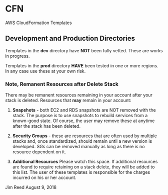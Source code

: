 # CFN
AWS CloudFormation Templates

## Development and Production Directories

Templates in the **dev** directory have **NOT** been fully vetted.  These are works in progress.

Templates in the **prod** directory **HAVE** been tested in one or more regions.  In any case use these at your own risk.

### Note, Remanent Resources after Delete Stack

There may be remanent resources remaining in your account after your stack is deleted.  Resources that **may** remain in your account:

1. **Snapshots** - both EC2 and RDS snapshots are NOT removed with the stack.  The purpose is to use snapshots to rebuild services from a known-good state.  Of course, the user may remove these at anytime after the stack has been deleted.

2. **Security Groups** - these are resources that are often used by multiple stacks and, once standardized, should remain until a new version is developed.  SGs can be removed manually as long as there is no resource dependent on it.

3. **Additional Resources** Please watch this space.  If additional resources are found to require retaining on a stack delete, they will be added to this list.  The user of these templates is responsible for the charges incurred on his or her account.

Jim Reed
August 9, 2018
